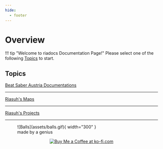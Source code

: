 ```yaml
---
hide:
  - footer
---
```


# Overview
!!! tip "Welcome to riadocs Documentation Page!"
    Please select one of the following [Topics](./index#topics) to start.

## Topics

[Beat Saber Austria Documentations](./bsat_docs)

---

[Riasuh's Maps](./ria_maps)

---

[Riasuh's Projects](./ria_projects)

---


<figure markdown>
  ![Balls](assets/balls.gif){ width="300" }
  <figcaption>made by a genius</figcaption>
</figure>


<div style="text-align:center">
<a href='https://ko-fi.com/N4N0EP4EF' target='_blank'><img height='36' style='border:0px;height:36px;' src='https://storage.ko-fi.com/cdn/brandasset/kofi_button_red.png' border='0' alt='Buy Me a Coffee at ko-fi.com'/></a>
</div>
